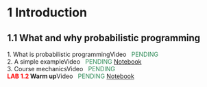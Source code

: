 # 1 Introduction

<style>.timeline .timeline-item {margin-bottom: 0rem;}</style>
<div class="timeline">
    <h2>1.1 What and why probabilistic programming</h2>
<div class="timeline-item">
        <div class="timeline-left"><span class="timeline-icon"></span></div>
        <div class="timeline-content"> 1. What is probabilistic programming<span class="chip float-right">Video &nbsp; <font color="SeaGreen">PENDING</font></span></div>        
    </div><div class="timeline-item">
        <div class="timeline-left"><span class="timeline-icon"></span></div>
        <div class="timeline-content"> 2. A simple example<span class="chip float-right">Video &nbsp; <font color="SeaGreen">PENDING</font></span><span class="chip float-right">
                <a href="01.01 - NOTES 01 - Probabilistic programming, a simple example.html"> Notebook</a>
            </span></div>        
    </div><div class="timeline-item">
        <div class="timeline-left"><span class="timeline-icon"></span></div>
        <div class="timeline-content"> 3. Course mechanics<span class="chip float-right">Video &nbsp; <font color="SeaGreen">PENDING</font></span></div>        
    </div><div class="timeline-item">
        <div class="timeline-left"><span class="timeline-icon"></span></div>
        <div class="timeline-content"> <b><font color="red">LAB 1.2</font> Warm up</b><span class="chip float-right">Video &nbsp; <font color="SeaGreen">PENDING</font></span><span class="chip float-right">
                <a href="01.01 - LAB 01 - Warmup.html"> Notebook</a>
            </span></div>        
    </div>
</div>